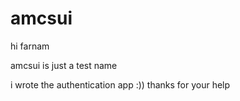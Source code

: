 # amcsui
hi farnam

amcsui is just a test name

i wrote the authentication app 
:))
thanks for your help
